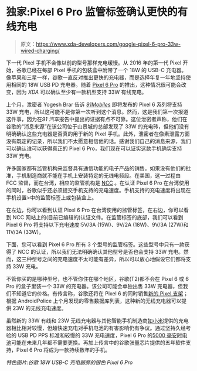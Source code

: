 # 独家:Pixel 6 Pro 监管标签确认更快的有线充电

> 原文：<https://www.xda-developers.com/google-pixel-6-pro-33w-wired-charging/>

下一代 Pixel 手机不会像以前的型号那样充电缓慢。从 2016 年的第一代 Pixel 开始，谷歌已经在每部 Pixel 手机的包装盒中附带了一个 18W 的 USB-C 充电器。像苹果和三星一样，谷歌一直反对推出更快的充电器，而是选择年复一年地坚持使用相同的 18W USB PD 充电器。随着 [Pixel 6 Pro](https://www.xda-developers.com/google-pixel-6/) 的推出，这种情况很可能会改变，因为 *XDA* 可以确认至少有一款机型支持 33W 有线充电。

上个月，泄密者 Yogesh Brar 告诉 [*91Mobiles*](https://www.91mobiles.com/hub/google-pixel-6-pro-33w-charging-foldable-phone-delayed-exclusive/) 即将发布的 Pixel 6 系列将支持 33W 充电，所以这可能不是你第一次听到这个消息。然而，这是我们第一次报道这件事，因为在*91 汽车*报告中提出的证据有点不可靠。这位泄密者声称，他们在谷歌的“消息来源”在该公司位于山景城的总部发现了 33W 的充电砖，但他们没有明确确认这些充电器是否真的用于新的 Pixel 手机。此外，泄密者在像素泄露方面没有既定的记录，所以我们不太愿意相信他的话。感谢我们自己的消息来源，我们可以确认谁可以获得真正的 Pixel 6 Pro，我们现在可以证实这款手机确实支持 33W 充电。

许多国家都有监管机构来监督具有通信功能的电子产品的销售。如果没有他们的批准，手机制造商就不能在手机上安装特定的无线电频段。在美国，这一过程由 FCC 监督，而在台湾，相应的监管机构是 [NCC](https://www.ncc.gov.tw/english/index.aspx) 。在认证 Pixel 6 Pro 在台湾使用的同时，谷歌似乎还必须提交手机支持的充电速度。手机支持的充电速度将出现在手机设置>中的监管标签上或包装盒上。

在左边，你可以看到认证 Pixel 6 Pro 在台湾使用的监管标签，在右边，你可以看到 NCC 网站上的(目前已编辑的)认证文件。在监管标签的底部，我们可以看到 Pixel 6 Pro 将支持以下充电速度:5V/3A (15W)、9V/2A (18W)、9V/3A (27W)和 11V/3A (33W)。

下面，您可以看到 Pixel 6 Pro 所有 3 个型号的监管标签。这些型号中只有一款获得了 NCC 的认证，所以我们无法明确确认其他型号是否也会支持 33W 充电。然而，这三种型号之间的充电速度不太可能有差异，所以可以放心地假设它们都将支持 33W 充电。

不管你买的是哪种型号，也不管你住在哪个地区，谷歌(T2)都不会在 Pixel 6 或 6 Pro 的盒子里装一个 33W 的充电器。该公司可能会单独出售 33W 充电器，但我们不知道它的价格。有传言称，谷歌还将在 Pixel 6 的同时销售[新的 Pixel 支架](https://www.xda-developers.com/google-pixel-stand-23w-wireless-charging/)；根据 AndroidPolice 上个月发现的零售数据库列表，这种新的无线充电器可以提供 23W 的无线充电速度。

虽然新的 33W 有线和 23W 无线充电器与其他智能手机制造商[如小米](https://www.xda-developers.com/xiaomi-11t-pro-review/)提供的充电器相比相对较慢，但超快速充电对手机电池的有害影响仍有争议。通过坚持久经考验的 USB PD PPS 标准和较慢的 33W 充电速度，Pixel 6 Pro 的[5000 毫安时电池](https://www.xda-developers.com/exclusive-pixel-6-pro-leak/)可能在未来几年都不需要更换。再加上传言中的谷歌张量芯片提供的五年软件支持，Pixel 6 Pro 将成为一款持续数年的手机。

*特色图片:谷歌 18W USB-C 充电器旁的银色 Pixel 6 Pro*
